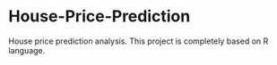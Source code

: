 # House-Price-Prediction
House price prediction analysis. This project is completely based on R language.
